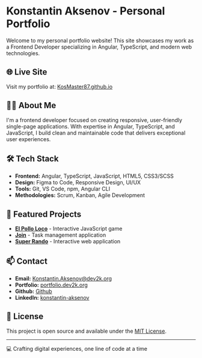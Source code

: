 # Konstantin Aksenov - Personal Portfolio

Welcome to my personal portfolio website! This site showcases my work as a Frontend Developer specializing in Angular, TypeScript, and modern web technologies.

## 🌐 Live Site

Visit my portfolio at: [KosMaster87.github.io](https://kosmaster87.github.io)

## 👨‍💻 About Me

I'm a frontend developer focused on creating responsive, user-friendly single-page applications. With expertise in Angular, TypeScript, and JavaScript, I build clean and maintainable code that delivers exceptional user experiences.

## 🛠️ Tech Stack

- **Frontend:** Angular, TypeScript, JavaScript, HTML5, CSS3/SCSS
- **Design:** Figma to Code, Responsive Design, UI/UX
- **Tools:** Git, VS Code, npm, Angular CLI
- **Methodologies:** Scrum, Kanban, Agile Development

## 🚀 Featured Projects

- **[El Pollo Loco](https://el-pollo-loco.dev2k.org/)** - Interactive JavaScript game
- **[Join](https://join.dev2k.org/)** - Task management application
- **[Super Rando](https://super-rando.dev2k.org/)** - Interactive web application

## 📫 Contact

- **Email:** Konstantin.Aksenov@dev2k.org
- **Portfolio:** [portfolio.dev2k.org](https://portfolio.dev2k.org)
- **Github:** [Github](https://github.com/KosMaster87/)
- **LinkedIn:** [konstantin-aksenov](https://www.linkedin.com/in/konstantin-aksenov-802b88190/)

## 📄 License

This project is open source and available under the [MIT License](LICENSE).

---

💻 Crafting digital experiences, one line of code at a time
